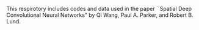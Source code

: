 This respirotory includes codes and data used in the paper ``Spatial Deep Convolutional Neural Networks" by Qi Wang, Paul A. Parker, and Robert B. Lund.
